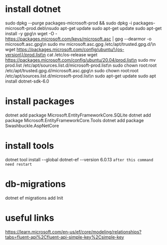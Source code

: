 # install dotnet
sudo dpkg --purge packages-microsoft-prod && sudo dpkg -i packages-microsoft-prod.deb\nsudo apt-get update
sudo apt-get update
sudo apt-get install -y gpg\n
wget -O - https://packages.microsoft.com/keys/microsoft.asc | gpg --dearmor -o microsoft.asc.gpg\n
sudo mv microsoft.asc.gpg /etc/apt/trusted.gpg.d/\n
wget https://packages.microsoft.com/config/ubuntu/\{os-version\}/prod.list\n
cat /etc/os-release
wget https://packages.microsoft.com/config/ubuntu/20.04/prod.list\n
sudo mv prod.list /etc/apt/sources.list.d/microsoft-prod.list\n
sudo chown root:root /etc/apt/trusted.gpg.d/microsoft.asc.gpg\n
sudo chown root:root /etc/apt/sources.list.d/microsoft-prod.list\n
sudo apt-get update
sudo apt install dotnet-sdk-6.0

# install packages
dotnet add package Microsoft.EntityFrameworkCore.SQLite
dotnet add package Microsoft.EntityFrameworkCore.Tools
dotnet add package Swashbuckle.AspNetCore

# install tools
dotnet tool install --global dotnet-ef --version 6.0.13
`after this command need restart`

# db-migrations
dotnet ef migrations add Init

# useful links
https://learn.microsoft.com/en-us/ef/core/modeling/relationships?tabs=fluent-api%2Cfluent-api-simple-key%2Csimple-key

